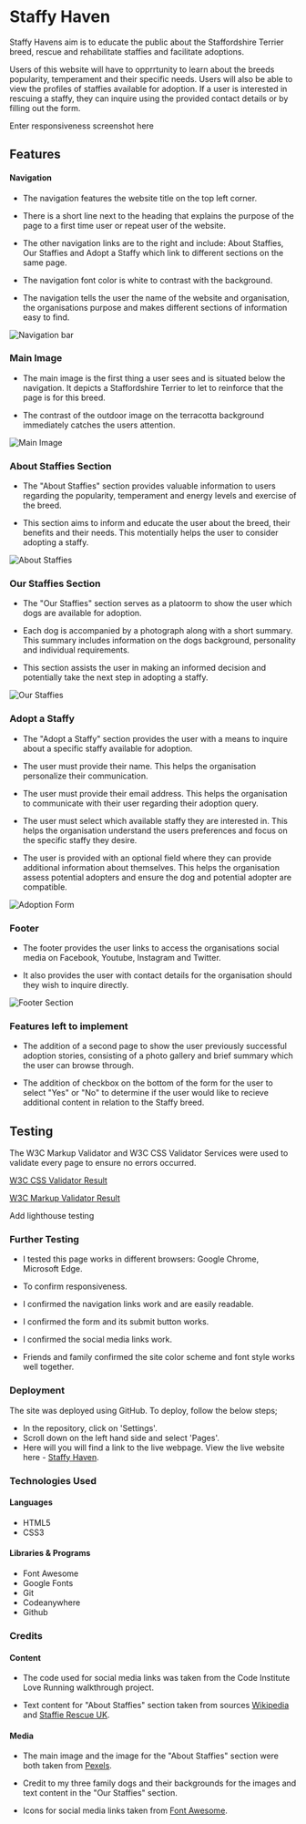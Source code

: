 # Staffy Haven

Staffy Havens aim is to educate the public about the Staffordshire Terrier breed, rescue and rehabilitate staffies and facilitate adoptions.

Users of this website will have to opprrtunity to learn about the breeds popularity, temperament and their specific needs. Users will also be able to view the profiles of staffies available for adoption. If a user is interested in rescuing a staffy, they can inquire using the provided contact details or by filling out the form.

Enter responsiveness screenshot here

## Features

#### Navigation

- The navigation features the website title on the top left corner.

- There is a short line next to the heading that explains the purpose of the page to a first time user or repeat user of the website.

- The other navigation links are to the right and include: About Staffies, Our Staffies and Adopt a Staffy which link to different sections on the same page.

- The navigation font color is white to contrast with the background.

- The navigation tells the user the name of the website and organisation, the organisations purpose and makes different sections of information easy to find.

![Navigation bar](images2/navigation.jpg)

### Main Image

- The main image is the first thing a user sees and is situated below the navigation. It depicts a Staffordshire Terrier to let to reinforce that the page is for this breed.

- The contrast of the outdoor image on the terracotta background immediately catches the users attention.

![Main Image](images2/mainimage.jpg)

### About Staffies Section

- The "About Staffies" section provides valuable information to users regarding the popularity, temperament and energy levels and exercise of the breed.

- This section aims to inform and educate the user about the breed, their benefits and their needs. This motentially helps the user to consider adopting a staffy.

![About Staffies](images2/aboutstaffies.jpg)

### Our Staffies Section

- The "Our Staffies" section serves as a platoorm to show the user which dogs are available for adoption.

- Each dog is accompanied by a photograph along with a short summary. This summary includes information on the dogs background, personality and individual requirements.

- This section assists the user in making an informed decision and potentially take the next step in adopting a staffy.

![Our Staffies](images2/ourstaffies.jpg)

### Adopt a Staffy

- The "Adopt a Staffy" section provides the user with a means to inquire about a specific staffy available for adoption.

- The user must provide their name. This helps the organisation personalize their communication.

- The user must provide their email address. This helps the organisation to communicate with their user regarding their adoption query.

- The user must select which available staffy they are interested in. This helps the organisation understand the users preferences and focus on the specific staffy they desire.

- The user is provided with an optional field where they can provide additional information about themselves. This helps the organisation assess potential adopters and ensure the dog and potential adopter are compatible.

![Adoption Form](images2/form.jpg)

### Footer

- The footer provides the user links to access the organisations social media on Facebook, Youtube, Instagram and Twitter.

- It also provides the user with contact details for the organisation should they wish to inquire directly.

![Footer Section](images2/footer.jpg)

### Features left to implement

- The addition of a second page to show the user previously successful adoption stories, consisting of a photo gallery and brief summary which the user can browse through.

- The addition of checkbox on the bottom of the form for the user to select "Yes" or "No" to determine if the user would like to recieve additional content in relation to the Staffy breed.

## Testing

The W3C Markup Validator and W3C CSS Validator Services were used to validate every page to ensure no errors occurred.

[W3C CSS Validator Result](https://jigsaw.w3.org/css-validator/validator?uri=https%3A%2F%2Fhugh1996.github.io%2FStaffies4U-PP1%2F&profile=css3svg&usermedium=all&warning=1&vextwarning=&lang=en)

[W3C Markup Validator Result](https://validator.w3.org/nu/?doc=https%3A%2F%2Fhugh1996.github.io%2FStaffies4U-PP1%2F)

Add lighthouse testing

### Further Testing

- I tested this page works in different browsers: Google Chrome, Microsoft Edge.

- To confirm responsiveness.

- I confirmed the navigation links work and are easily readable.

- I confirmed the form and its submit button works.

- I confirmed the social media links work.

- Friends and family confirmed the site color scheme and font style works well together.

### Deployment

The site was deployed using GitHub. To deploy, follow the below steps;

- In the repository, click on 'Settings'.
- Scroll down on the left hand side and select 'Pages'.
- Here will you will find a link to the live webpage. View the live website here - [Staffy Haven](https://hugh1996.github.io/Staffies4U-PP1/).

### Technologies Used

#### Languages

- HTML5
- CSS3

#### Libraries & Programs

- Font Awesome
- Google Fonts
- Git
- Codeanywhere
- Github

### Credits

#### Content

- The code used for social media links was taken from the Code Institute Love Running walkthrough project.

- Text content for "About Staffies" section taken from sources [Wikipedia](https://www.wikipedia.org/) and [Staffie Rescue UK](https://www.staffierescue.co.uk/).

#### Media

- The main image and the image for the "About Staffies" section were both taken from [Pexels](https://www.pexels.com/).

- Credit to my three family dogs and their backgrounds for the images and text content in the "Our Staffies" section.

- Icons for social media links taken from [Font Awesome](https://fontawesome.com/).
